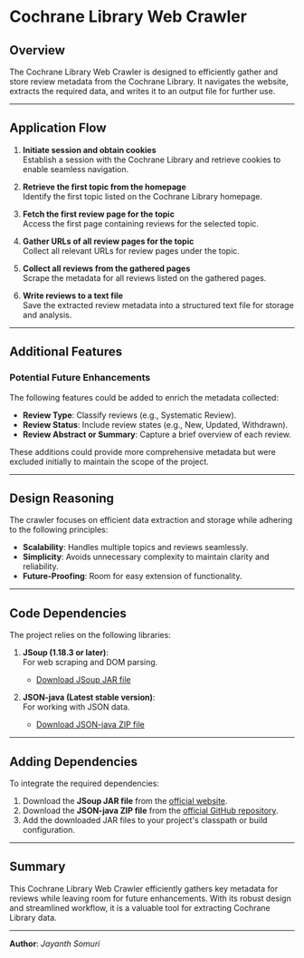 # Cochrane Library Web Crawler

## Overview
The Cochrane Library Web Crawler is designed to efficiently gather and store review metadata from the Cochrane Library. It navigates the website, extracts the required data, and writes it to an output file for further use.

---

## Application Flow

1. **Initiate session and obtain cookies**  
   Establish a session with the Cochrane Library and retrieve cookies to enable seamless navigation.

2. **Retrieve the first topic from the homepage**  
   Identify the first topic listed on the Cochrane Library homepage.

3. **Fetch the first review page for the topic**  
   Access the first page containing reviews for the selected topic.

4. **Gather URLs of all review pages for the topic**  
   Collect all relevant URLs for review pages under the topic.

5. **Collect all reviews from the gathered pages**  
   Scrape the metadata for all reviews listed on the gathered pages.

6. **Write reviews to a text file**  
   Save the extracted review metadata into a structured text file for storage and analysis.

---

## Additional Features

### Potential Future Enhancements
The following features could be added to enrich the metadata collected:

- **Review Type**: Classify reviews (e.g., Systematic Review).  
- **Review Status**: Include review states (e.g., New, Updated, Withdrawn).  
- **Review Abstract or Summary**: Capture a brief overview of each review.

These additions could provide more comprehensive metadata but were excluded initially to maintain the scope of the project.

---

## Design Reasoning

The crawler focuses on efficient data extraction and storage while adhering to the following principles:

- **Scalability**: Handles multiple topics and reviews seamlessly.
- **Simplicity**: Avoids unnecessary complexity to maintain clarity and reliability.
- **Future-Proofing**: Room for easy extension of functionality.

---

## Code Dependencies

The project relies on the following libraries:

1. **JSoup (1.18.3 or later)**:  
   For web scraping and DOM parsing.  

   - [Download JSoup JAR file](https://jsoup.org/download)

2. **JSON-java (Latest stable version)**:  
   For working with JSON data.  

   - [Download JSON-java ZIP file](https://github.com/stleary/JSON-java)

---

## Adding Dependencies

To integrate the required dependencies:

1. Download the **JSoup JAR file** from the [official website](https://jsoup.org/download).
2. Download the **JSON-java ZIP file** from the [official GitHub repository](https://github.com/stleary/JSON-java).
3. Add the downloaded JAR files to your project's classpath or build configuration.

---

## Summary

This Cochrane Library Web Crawler efficiently gathers key metadata for reviews while leaving room for future enhancements. With its robust design and streamlined workflow, it is a valuable tool for extracting Cochrane Library data.

---

**Author**: *Jayanth Somuri*
